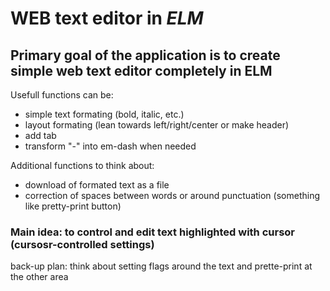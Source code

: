 # WEB text editor in _ELM_ 

## Primary goal of the application is to create simple web text editor completely in ELM

Usefull functions can be: 
- simple text formating (bold, italic, etc.)
- layout formating (lean towards left/right/center or make header)
- add tab
- transform "-" into em-dash when needed 

Additional functions to think about:
- download of formated text as a file 
- correction of spaces between words or around punctuation (something like pretty-print button)

### Main idea: to control and edit text highlighted with cursor (cursosr-controlled settings)  

back-up plan: think about setting flags around the text and prette-print at the other area 



